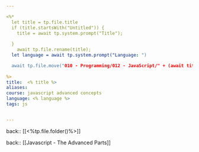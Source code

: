 ```yaml
---

<%*
  let title = tp.file.title
  if (title.startsWith("Untitled")) {
    title = await tp.system.prompt("Title");
    
  } 
	await tp.file.rename(title);
  let language = await tp.system.prompt("Language: ")

  await tp.file.move("010 - Programming/012 - JavaScript/" + (await title))
  
%>
title:  <% title %>
aliases:
course: javascript advanced concepts
language: <% language %>
tags: js


---
```

back:: [[<%tp.file.folder()%>]]

back:: [[Javascript - The Advanced Parts]]
